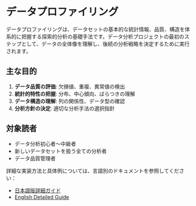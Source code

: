 # データプロファイリング

データプロファイリングは、データセットの基本的な統計情報、品質、構造を体系的に把握する探索的分析の基礎手法です。データ分析プロジェクトの最初のステップとして、データの全体像を理解し、後続の分析戦略を決定するために実行されます。

## 主な目的

1. **データ品質の評価**: 欠損値、重複、異常値の検出
2. **統計的特性の把握**: 分布、中心傾向、ばらつきの理解
3. **データ構造の理解**: 列の関係性、データ型の確認
4. **分析方針の決定**: 適切な分析手法の選択指針

## 対象読者

- データ分析初心者〜中級者
- 新しいデータセットを扱う全ての分析者
- データ品質管理者

詳細な実装方法と具体例については、言語別のドキュメントを参照してください：

- [日本語版詳細ガイド](./ja.md) 
- [English Detailed Guide](./en.md)